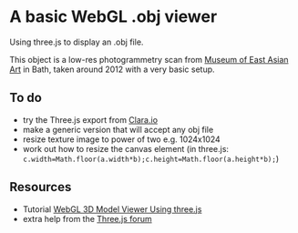 # A basic WebGL .obj viewer

Using three.js to display an .obj file.

This object is a low-res photogrammetry scan from [Museum of East Asian Art](https://meaa.org.uk/) in Bath, taken around 2012 with a very basic setup.

## To do

- try the Three.js export from [Clara.io](https://clara.io/)
- make a generic version that will accept any obj file
- resize texture image to power of two e.g. 1024x1024
- work out how to resize the canvas element (in three.js: `c.width=Math.floor(a.width*b);c.height=Math.floor(a.height*b);`)

## Resources

- Tutorial [WebGL 3D Model Viewer Using three.js](https://manu.ninja/webgl-3d-model-viewer-using-three-js/)
- extra help from the [Three.js forum](https://discourse.threejs.org/)
